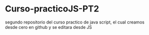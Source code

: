 # Curso-practicoJS-PT2
segundo repositorio del curso practico de java script, el cual creamos desde cero en github y se editara desde JS
